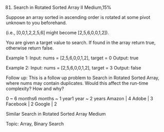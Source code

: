 81. Search in Rotated Sorted Array II
Medium,15%

Suppose an array sorted in ascending order is rotated at some pivot unknown to you beforehand.

(i.e., [0,0,1,2,2,5,6] might become [2,5,6,0,0,1,2]).

You are given a target value to search. If found in the array return true, otherwise return false.

Example 1:
Input: nums = [2,5,6,0,0,1,2], target = 0
Output: true

Example 2:
Input: nums = [2,5,6,0,0,1,2], target = 3
Output: false

Follow up:
This is a follow up problem to Search in Rotated Sorted Array, where nums may contain duplicates.
Would this affect the run-time complexity? How and why?

0 ~ 6 months6 months ~ 1 year1 year ~ 2 years
Amazon | 4 Adobe | 3 Facebook | 2 Google | 2

Similar
Search in Rotated Sorted Array Medium

Topic: Array, Binary Search
